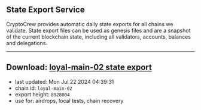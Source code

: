 ## State Export Service
CryptoCrew provides automatic daily state exports for all chains we validate. State export files can be used as genesis files and are a snapshot of the current blockchain state, including all validators, accounts, balances and delegations.

---
**Download: [loyal-main-02 state export](https://dl-eu2.ccvalidators.com/SERVICE/loyal/loyal-main-02_export_8928004.json)**
---

- last updated: Mon Jul 22 2024 04:39:31
- chain id: `loyal-main-02`
- export height: `8928004`
- use for: airdrops, local tests, chain recovery
